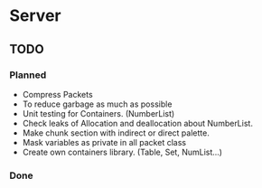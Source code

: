 # Server

## TODO

### Planned
* Compress Packets
* To reduce garbage as much as possible 
* Unit testing for Containers. (NumberList)
* Check leaks of Allocation and deallocation about NumberList.
* Make chunk section with indirect or direct palette.
* Mask variables as private in all packet class
* Create own containers library. (Table, Set, NumList...)

### Done